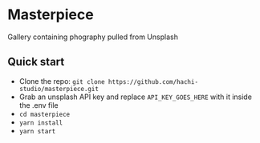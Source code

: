 # Masterpiece
Gallery containing phography pulled from Unsplash

## Quick start

- Clone the repo: `git clone https://github.com/hachi-studio/masterpiece.git`
- Grab an unsplash API key and replace `API_KEY_GOES_HERE` with it inside the .env file
- `cd masterpiece`
- `yarn install`
- `yarn start`

